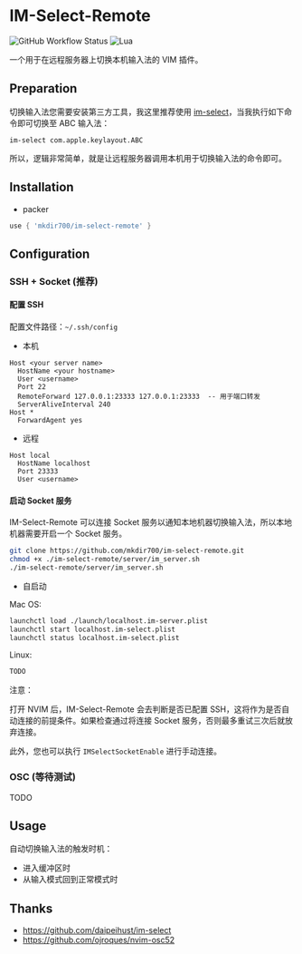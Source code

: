 # IM-Select-Remote

![GitHub Workflow Status](https://img.shields.io/github/actions/workflow/status/mkdir700/im-select-remote/default.yml?branch=main&style=for-the-badge)
![Lua](https://img.shields.io/badge/Made%20with%20Lua-blueviolet.svg?style=for-the-badge&logo=lua)

一个用于在远程服务器上切换本机输入法的 VIM 插件。

## Preparation

切换输入法您需要安装第三方工具，我这里推荐使用 [im-select](https://github.com/daipeihust/im-select)，当我执行如下命令即可切换至 ABC 输入法：

```
im-select com.apple.keylayout.ABC
```

所以，逻辑非常简单，就是让远程服务器调用本机用于切换输入法的命令即可。

## Installation

- packer

```lua
use { 'mkdir700/im-select-remote' }
```

## Configuration

### SSH + Socket (推荐)

#### 配置 SSH

配置文件路径：`~/.ssh/config`

- 本机

```
Host <your server name>
  HostName <your hostname>
  User <username>
  Port 22
  RemoteForward 127.0.0.1:23333 127.0.0.1:23333  -- 用于端口转发
  ServerAliveInterval 240
Host *
  ForwardAgent yes
```

- 远程

```
Host local
  HostName localhost
  Port 23333
  User <username>
```

#### 启动 Socket 服务

IM-Select-Remote 可以连接 Socket 服务以通知本地机器切换输入法，所以本地机器需要开启一个 Socket 服务。

```bash
git clone https://github.com/mkdir700/im-select-remote.git
chmod +x ./im-select-remote/server/im_server.sh
./im-select-remote/server/im_server.sh
```

- 自启动

Mac OS:

```bash
launchctl load ./launch/localhost.im-server.plist
launchctl start localhost.im-select.plist
launchctl status localhost.im-select.plist
```

Linux:

```bash
TODO
```

注意：

打开 NVIM 后，IM-Select-Remote 会去判断是否已配置 SSH，这将作为是否自动连接的前提条件。如果检查通过将连接 Socket 服务，否则最多重试三次后就放弃连接。

此外，您也可以执行 `IMSelectSocketEnable` 进行手动连接。

### OSC (等待测试)

TODO

## Usage

自动切换输入法的触发时机：

- 进入缓冲区时
- 从输入模式回到正常模式时

## Thanks

- https://github.com/daipeihust/im-select
- https://github.com/ojroques/nvim-osc52
